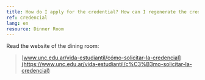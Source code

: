 ```yaml
---
title: How do I apply for the credential? How can I regenerate the credential?
ref: credencial
lang: en
resource: Dinner Room
---
```


Read the website of the dining room:

> [www.unc.edu.ar/vida-estudiantil/cómo-solicitar-la-credencial](https://www.unc.edu.ar/vida-estudiantil/c%C3%B3mo-solicitar-la-credencial)
